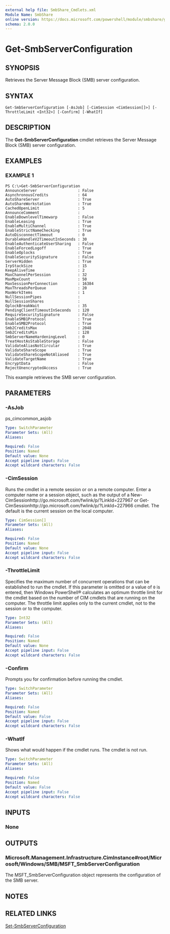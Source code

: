 ```yaml
---
external help file: SmbShare_Cmdlets.xml
Module Name: SmbShare
online version: https://docs.microsoft.com/powershell/module/smbshare/get-smbserverconfiguration?view=windowsserver2012-ps&wt.mc_id=ps-gethelp
schema: 2.0.0
---
```


# Get-SmbServerConfiguration

## SYNOPSIS
Retrieves the Server Message Block (SMB) server configuration.

## SYNTAX

```
Get-SmbServerConfiguration [-AsJob] [-CimSession <CimSession[]>] [-ThrottleLimit <Int32>] [-Confirm] [-WhatIf]
```

## DESCRIPTION
The **Get-SmbServerConfiguration** cmdlet retrieves the Server Message Block (SMB) server configuration.

## EXAMPLES

### EXAMPLE 1
```
PS C:\>Get-SmbServerConfiguration
AnnounceServer                  : False 
AsynchronousCredits             : 64 
AutoShareServer                 : True 
AutoShareWorkstation            : True 
CachedOpenLimit                 : 5 
AnnounceComment                 : 
EnableDownlevelTimewarp         : False 
EnableLeasing                   : True 
EnableMultiChannel              : True 
EnableStrictNameChecking        : True 
AutoDisconnectTimeout           : 0 
DurableHandleV2TimeoutInSeconds : 30 
EnableAuthenticateUserSharing   : False 
EnableForcedLogoff              : True 
EnableOplocks                   : True 
EnableSecuritySignature         : False 
ServerHidden                    : True 
IrpStackSize                    : 15 
KeepAliveTime                   : 2 
MaxChannelPerSession            : 32 
MaxMpxCount                     : 50 
MaxSessionPerConnection         : 16384 
MaxThreadsPerQueue              : 20 
MaxWorkItems                    : 1 
NullSessionPipes                : 
NullSessionShares               : 
OplockBreakWait                 : 35 
PendingClientTimeoutInSeconds   : 120 
RequireSecuritySignature        : False 
EnableSMB1Protocol              : True 
EnableSMB2Protocol              : True 
Smb2CreditsMax                  : 2048 
Smb2CreditsMin                  : 128 
SmbServerNameHardeningLevel     : 0 
TreatHostAsStableStorage        : False 
ValidateAliasNotCircular        : True 
ValidateShareScope              : True 
ValidateShareScopeNotAliased    : True 
ValidateTargetName              : True 
EncryptData                     : False 
RejectUnencryptedAccess         : True
```

This example retrieves the SMB server configuration.

## PARAMETERS

### -AsJob
ps_cimcommon_asjob

```yaml
Type: SwitchParameter
Parameter Sets: (All)
Aliases: 

Required: False
Position: Named
Default value: None
Accept pipeline input: False
Accept wildcard characters: False
```

### -CimSession
Runs the cmdlet in a remote session or on a remote computer.
Enter a computer name or a session object, such as the output of a New-CimSessionhttp://go.microsoft.com/fwlink/p/?LinkId=227967 or Get-CimSessionhttp://go.microsoft.com/fwlink/p/?LinkId=227966 cmdlet.
The default is the current session on the local computer.

```yaml
Type: CimSession[]
Parameter Sets: (All)
Aliases: 

Required: False
Position: Named
Default value: None
Accept pipeline input: False
Accept wildcard characters: False
```

### -ThrottleLimit
Specifies the maximum number of concurrent operations that can be established to run the cmdlet.
If this parameter is omitted or a value of `0` is entered, then Windows PowerShell® calculates an optimum throttle limit for the cmdlet based on the number of CIM cmdlets that are running on the computer.
The throttle limit applies only to the current cmdlet, not to the session or to the computer.

```yaml
Type: Int32
Parameter Sets: (All)
Aliases: 

Required: False
Position: Named
Default value: None
Accept pipeline input: False
Accept wildcard characters: False
```

### -Confirm
Prompts you for confirmation before running the cmdlet.

```yaml
Type: SwitchParameter
Parameter Sets: (All)
Aliases: 

Required: False
Position: Named
Default value: False
Accept pipeline input: False
Accept wildcard characters: False
```

### -WhatIf
Shows what would happen if the cmdlet runs.
The cmdlet is not run.

```yaml
Type: SwitchParameter
Parameter Sets: (All)
Aliases: 

Required: False
Position: Named
Default value: False
Accept pipeline input: False
Accept wildcard characters: False
```

## INPUTS

### None

## OUTPUTS

### Microsoft.Management.Infrastructure.CimInstance#root/Microsoft/Windows/SMB/MSFT_SmbServerConfiguration
The MSFT_SmbServerConfiguration object represents the configuration of the SMB server.

## NOTES

## RELATED LINKS

[Set-SmbServerConfiguration](./Set-SmbServerConfiguration.md)

